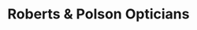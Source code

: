 ---
title: "Roberts & Polson Opticians"
url: /flint/roberts-and-polson-opticians/
shop: optician
---
